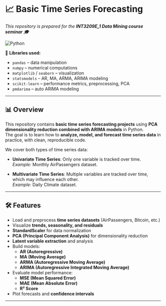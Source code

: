 # 📈 Basic Time Series Forecasting
*This repository is prepared for the **INT3209E_1 Data Mining course seminar** 🎓*
<br>

![Python](https://img.shields.io/badge/Python-3.11-blue)

🐍 **Libraries used:**  
- `pandas` – data manipulation  
- `numpy` – numerical computations  
- `matplotlib` / `seaborn` – visualization  
- `statsmodels` – AR, MA, ARMA, ARIMA modeling  
- `scikit-learn` – performance metrics, preprocessing, PCA
- `pmdarima` – auto ARIMA modeling

---

## 📊 Overview

This repository contains **basic time series forecasting projects** using **PCA dimensionality reduction combined with ARIMA models** in Python.  
The goal is to learn how to **analyze, model, and forecast time series data** in practice, with clean, reproducible code.

We cover both types of time series data:

- **Univariate Time Series**: Only one variable is tracked over time.  
  *Example:* Monthly AirPassengers dataset.  

- **Multivariate Time Series**: Multiple variables are tracked over time, which may influence each other.  
  *Example:* Daily Climate dataset.  

---

## 🛠️ Features

- Load and preprocess **time series datasets** (AirPassengers, Bitcoin, etc.)  
- Visualize **trends, seasonality, and residuals**
- **StandardScaler** for data normalization
- **PCA (Principal Component Analysis)** for dimensionality reduction
- **Latent variable extraction** and analysis
- Build models:
  - **AR (Autoregressive)**  
  - **MA (Moving Average)**  
  - **ARMA (Autoregressive Moving Average)**  
  - **ARIMA (Autoregressive Integrated Moving Average)**  
- Evaluate model performance:
  - **MSE (Mean Squared Error)**  
  - **MAE (Mean Absolute Error)**  
  - **R² Score**  
- Plot forecasts and **confidence intervals**  

---


